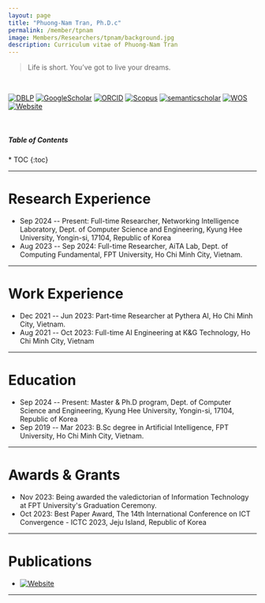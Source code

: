 ```yaml
---
layout: page
title: "Phuong-Nam Tran, Ph.D.c"
permalink: /member/tpnam
image: Members/Researchers/tpnam/background.jpg
description: Curriculum vitae of Phuong-Nam Tran
---
```


> Life is short. You’ve got to live your dreams.

<br>

[![DBLP](https://img.shields.io/badge/DBLP-004F9F?style=flat-square&logo=dblp)](https://dblp.uni-trier.de/pid/176/9582-1.html) 
[![GoogleScholar](https://img.shields.io/badge/Google%20Scholar-4285F4?style=flat-square&logo=Google+Scholar&logoColor=white)](https://scholar.google.com/citations?user=NKbwDD8AAAAJ) 
[![ORCID](https://img.shields.io/badge/ORCID-A6CE39?style=flat-square&logo=ORCID&logoColor=white)](https://orcid.org/0009-0009-6551-9106) 
[![Scopus](https://img.shields.io/badge/Scopus%20Author%20ID-E9711C?style=flat-square&logo=Scopus&logoColor=white)](https://www.scopus.com/authid/detail.uri?authorId=57185035100&logoColor=white) 
[![semanticscholar](https://img.shields.io/badge/Semantic%20Scholar-336699?style=flat-square&logo=semantic+scholar&logoColor=white)](https://www.semanticscholar.org/author/Phuong-Nam-Tran/2280926816)
[![WOS](https://img.shields.io/badge/Web%20of%20Science-black?style=flat-square&logo=Clarivate&logoColor=white)](https://www.webofscience.com/wos/author/record/KIG-2009-2024) 
[![Website](https://img.shields.io/badge/-Personal%20Page-0C2E86?style=flat-square&logo=%2Fe%2F&logoColor=FFFFFF)](https://tpnam0901.github.io/)

<br>

<h5>Table of Contents</h5>
* TOC
{:toc}

***

Research Experience
============
* Sep 2024 -- Present: Full-time Researcher, Networking Intelligence Laboratory, Dept. of Computer Science and Engineering, Kyung Hee University, Yongin-si, 17104, Republic of Korea
* Aug 2023 -- Sep 2024: Full-time Researcher, AiTA Lab, Dept. of Computing Fundamental, FPT University, Ho Chi Minh City, Vietnam.

***

Work Experience
============
* Dec 2021 -- Jun 2023: Part-time Researcher at Pythera AI, Ho Chi Minh City, Vietnam.
* Aug 2021 -- Oct 2023: Full-time AI Engineering at K&G Technology, Ho Chi Minh City, Vietnam

***

Education
============
* Sep 2024 -- Present: Master & Ph.D program, Dept. of Computer Science and Engineering, Kyung Hee University, Yongin-si, 17104, Republic of Korea
* Sep 2019 -- Mar 2023: B.Sc degree in Artificial Intelligence, FPT University, Ho Chi Minh City, Vietnam.

***

Awards & Grants
============
* Nov 2023: Being awarded the valedictorian of Information Technology at FPT University's Graduation Ceremony.
* Oct 2023: Best Paper Award, The 14th International Conference on ICT Convergence - ICTC 2023, Jeju Island, Republic of Korea

***

Publications
============
* [![Website](https://img.shields.io/badge/-Personal%20Page-0C2E86?style=flat-square&logo=%2Fe%2F&logoColor=FFFFFF)](https://tpnam0901.github.io/)

***

